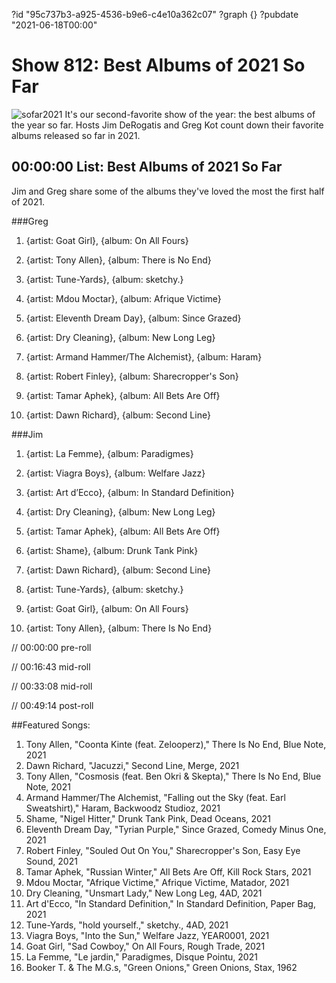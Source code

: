 ?id "95c737b3-a925-4536-b9e6-c4e10a362c07"
?graph {}
?pubdate "2021-06-18T00:00"
# Show 812: Best Albums of 2021 So Far
![sofar2021](https://static.soundopinions.org/images/2021/bestofsofar2021.jpeg)
It's our second-favorite show of the year: the best albums of the year so far. Hosts Jim DeRogatis and Greg Kot count down their favorite albums released so far in 2021. 

## 00:00:00 List: Best Albums of 2021 So Far

Jim and Greg share some of the albums they've loved the most the first half of 2021.


###Greg

1. {artist: Goat Girl}, {album: On All Fours}

2. {artist: Tony Allen}, {album: There is No End}

3. {artist: Tune-Yards}, {album: sketchy.}

4. {artist: Mdou Moctar}, {album: Afrique Victime}

5. {artist: Eleventh Dream Day}, {album: Since Grazed}

6. {artist: Dry Cleaning}, {album: New Long Leg}

7. {artist: Armand Hammer/The Alchemist}, {album: Haram}

8. {artist: Robert Finley}, {album: Sharecropper's Son}

9. {artist: Tamar Aphek}, {album: All Bets Are Off}

10. {artist: Dawn Richard}, {album: Second Line}




###Jim

1. {artist: La Femme}, {album: Paradigmes}

2. {artist: Viagra Boys}, {album: Welfare Jazz}

3. {artist: Art d’Ecco}, {album: In Standard Definition}

4. {artist: Dry Cleaning}, {album: New Long Leg}

5. {artist: Tamar Aphek}, {album: All Bets Are Off}

6. {artist: Shame}, {album: Drunk Tank Pink}

7. {artist: Dawn Richard}, {album: Second Line}

8. {artist: Tune-Yards}, {album: sketchy.}

9. {artist: Goat Girl}, {album: On All Fours}

10. {artist: Tony Allen}, {album: There Is No End}





// 00:00:00 pre-roll

// 00:16:43 mid-roll

// 00:33:08 mid-roll

// 00:49:14 post-roll


##Featured Songs:

1. Tony Allen, "Coonta Kinte (feat. Zelooperz)," There Is No End, Blue Note, 2021
1. Dawn Richard, "Jacuzzi," Second Line, Merge, 2021
1. Tony Allen, "Cosmosis (feat. Ben Okri & Skepta)," There Is No End, Blue Note, 2021
1. Armand Hammer/The Alchemist, "Falling out the Sky (feat. Earl Sweatshirt)," Haram, Backwoodz Studioz, 2021
1. Shame, "Nigel Hitter," Drunk Tank Pink, Dead Oceans, 2021
1. Eleventh Dream Day, "Tyrian Purple," Since Grazed, Comedy Minus One, 2021
1. Robert Finley, "Souled Out On You," Sharecropper's Son, Easy Eye Sound, 2021
1. Tamar Aphek, "Russian Winter," All Bets Are Off, Kill Rock Stars, 2021
1. Mdou Moctar, "Afrique Victime," Afrique Victime, Matador, 2021
1. Dry Cleaning, "Unsmart Lady," New Long Leg, 4AD, 2021
1. Art d'Ecco, "In Standard Definition," In Standard Definition, Paper Bag, 2021
1. Tune-Yards, "hold yourself.," sketchy., 4AD, 2021
1. Viagra Boys, "Into the Sun," Welfare Jazz, YEAR0001, 2021
1. Goat Girl, "Sad Cowboy," On All Fours, Rough Trade, 2021
1. La Femme, "Le jardin," Paradigmes, Disque Pointu, 2021
1. Booker T. & The M.G.s, "Green Onions," Green Onions, Stax, 1962
